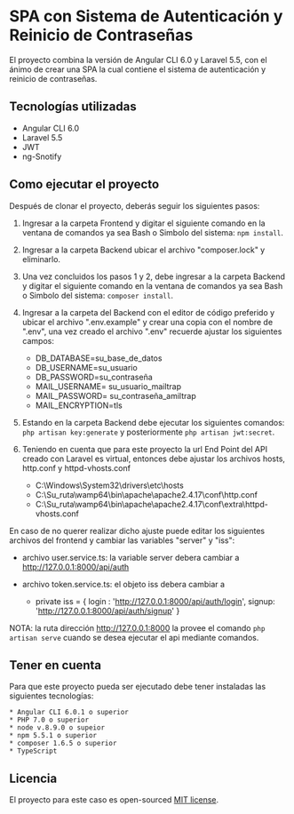 # SPA con Sistema de Autenticación y Reinicio de Contraseñas

El proyecto combina la versión de Angular CLI 6.0 y Laravel 5.5, con el ánimo de crear una SPA la cual contiene el sistema de autenticación y reinicio de contraseñas.

## Tecnologías utilizadas

* Angular CLI 6.0
* Laravel 5.5
* JWT
* ng-Snotify

## Como ejecutar el proyecto

Después de clonar el proyecto, deberás seguir los siguientes pasos:

1. Ingresar a la carpeta Frontend y digitar el siguiente comando en la ventana de comandos ya sea Bash o Simbolo del sistema: `npm install`.

2. Ingresar a la carpeta Backend ubicar el archivo "composer.lock" y eliminarlo.

3. Una vez concluidos los pasos 1 y 2, debe ingresar a la carpeta Backend y digitar el siguiente comando en la ventana de comandos ya sea Bash o Simbolo del sistema: `composer install`.

4. Ingresar a la carpeta del Backend con el editor de código preferido y ubicar el archivo ".env.example" y crear una copia con el nombre de ".env", una vez creado el archivo ".env" recuerde ajustar los siguientes campos:
    
    * DB_DATABASE=su_base_de_datos
    * DB_USERNAME=su_usuario
    * DB_PASSWORD=su_contraseña
    * MAIL_USERNAME= su_usuario_mailtrap
    * MAIL_PASSWORD= su_contraseña_amiltrap
    * MAIL_ENCRYPTION=tls

5. Estando en la carpeta Backend debe ejecutar los siguientes comandos: `php artisan key:generate` y posteriormente `php artisan jwt:secret`.

6. Teniendo en cuenta que para este proyecto la url End Point del API creado con Laravel es virtual, entonces debe ajustar los archivos hosts, http.conf y httpd-vhosts.conf

    * C:\Windows\System32\drivers\etc\hosts
    * C:\Su_ruta\wamp64\bin\apache\apache2.4.17\conf\http.conf
    * C:\Su_ruta\wamp64\bin\apache\apache2.4.17\conf\extra\httpd-vhosts.conf

En caso de no querer realizar dicho ajuste puede editar los siguientes archivos del frontend y cambiar las variables "server" y "iss":

* archivo user.service.ts: la variable server debera cambiar a http://127.0.0.1:8000/api/auth

* archivo token.service.ts: el objeto iss debera cambiar a 
    * private iss = {
        login : 'http://127.0.0.1:8000/api/auth/login',
        signup: 'http://127.0.0.1:8000/api/auth/signup'
  }

NOTA: la ruta dirección http://127.0.0.1:8000 la provee el comando `php artisan serve` cuando se desea ejecutar el api mediante comandos.

## Tener en cuenta 

Para que este proyecto pueda ser ejecutado debe tener instaladas las siguientes tecnologías:
    
    * Angular CLI 6.0.1 o superior
    * PHP 7.0 o superior
    * node v.8.9.0 o supeior
    * npm 5.5.1 o superior
    * composer 1.6.5 o superior
    * TypeScript

## Licencia

El proyecto para este caso es open-sourced [MIT license](https://opensource.org/licenses/MIT).

